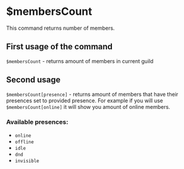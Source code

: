 # $membersCount
This command returns number of members.

## First usage of the command
`$membersCount` - returns amount of members in current guild

## Second usage
`$membersCount[presence]` - returns amount of members that have their presences set
to provided presence. For example if you will use `$membersCount[online]` it will show
you amount of online members.

### Available presences: 
- `online` 
- `offline`
- `idle`
- `dnd`
- `invisible`
